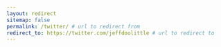 ```yaml
---
layout: redirect
sitemap: false
permalink: /twitter/ # url to redirect from
redirect_to: https://twitter.com/jeffdoolittle # url to redirect to
---
```

